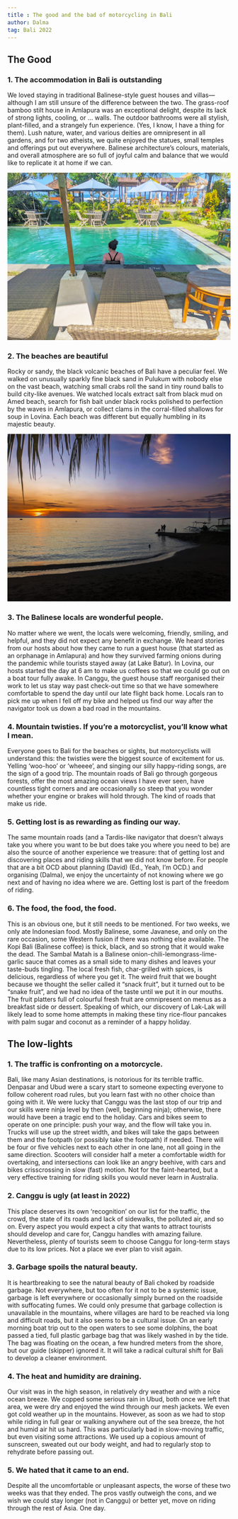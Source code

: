 ```yaml
---
title : The good and the bad of motorcycling in Bali
author: Dalma
tag: Bali 2022
---
```


## The Good

### 1. The accommodation in Bali is outstanding

We loved staying in traditional Balinese-style guest houses and villas—although I am still unsure of the difference between the two. The grass-roof bamboo stilt house in Amlapura was an exceptional delight, despite its lack of strong lights, cooling, or … walls. The outdoor bathrooms were all stylish, plant-filled, and a strangely fun experience. (Yes, I know, I have a thing for them). Lush nature, water, and various deities are omnipresent in all gardens, and for two atheists, we quite enjoyed the statues, small temples and offerings put out everywhere. Balinese architecture’s colours, materials, and overall atmosphere are so full of joyful calm and balance that we would like to replicate it at home if we can.

![](../assets/img/bali/220729/g1.jpg)

### 2. The beaches are beautiful

Rocky or sandy, the black volcanic beaches of Bali have a peculiar feel. We walked on unusually sparkly fine black sand in Pulukum with nobody else on the vast beach, watching small crabs roll the sand in tiny round balls to build city-like avenues. We watched locals extract salt from black mud on Amed beach, search for fish bait under black rocks polished to perfection by the waves in Amlapura, or collect clams in the corral-filled shallows for soup in Lovina. Each beach was different but equally humbling in its majestic beauty.

![](../assets/img/bali/220729/g2.jpg)

### 3. The Balinese locals are wonderful people.

No matter where we went, the locals were welcoming, friendly, smiling, and helpful, and they did not expect any benefit in exchange. We heard stories from our hosts about how they came to run a guest house (that started as an orphanage in Amlapura) and how they survived farming onions during the pandemic while tourists stayed away (at Lake Batur). In Lovina, our hosts started the day at 6 am to make us coffees so that we could go out on a boat tour fully awake. In Canggu, the guest house staff reorganised their work to let us stay way past check-out time so that we have somewhere comfortable to spend the day until our late flight back home. Locals ran to pick me up when I fell off my bike and helped us find our way after the navigator took us down a bad road in the mountains.


### 4. Mountain twisties. If you’re a motorcyclist, you’ll know what I mean.

Everyone goes to Bali for the beaches or sights, but motorcyclists will understand this: the twisties were the biggest source of excitement for us. Yelling ‘woo-hoo’ or ‘wheeee’, and singing our silly happy-riding songs, are the sign of a good trip. The mountain roads of Bali go through gorgeous forests, offer the most amazing ocean views I have ever seen, have countless tight corners and are occasionally so steep that you wonder whether your engine or brakes will hold through. The kind of roads that make us ride.


### 5. Getting lost is as rewarding as finding our way.

The same mountain roads (and a Tardis-like navigator that doesn’t always take you where you want to be but does take you where you need to be) are also the source of another experience we treasure: that of getting lost and discovering places and riding skills that we did not know before. For people that are a bit OCD about planning (David) (Ed., Yeah, I’m OCD.) and organising (Dalma), we enjoy the uncertainty of not knowing where we go next and of having no idea where we are. Getting lost is part of the freedom of riding.


### 6. The food, the food, the food.

This is an obvious one, but it still needs to be mentioned. For two weeks, we only ate Indonesian food. Mostly Balinese, some Javanese, and only on the rare occasion, some Western fusion if there was nothing else available. The Kopi Bali (Balinese coffee) is thick, black, and so strong that it would wake the dead. The Sambal Matah is a Balinese onion-chili-lemongrass-lime-garlic sauce that comes as a small side to many dishes and leaves your taste-buds tingling. The local fresh fish, char-grilled with spices, is delicious, regardless of where you get it. The weird fruit that we bought because we thought the seller called it “snack fruit”, but it turned out to be “snake fruit”, and we had no idea of the taste until we put it in our mouths. The fruit platters full of colourful fresh fruit are omnipresent on menus as a breakfast side or dessert. Speaking of which, our discovery of Lak-Lak will likely lead to some home attempts in making these tiny rice-flour pancakes with palm sugar and coconut as a reminder of a happy holiday.


## The low-lights

### 1. The traffic is confronting on a motorcycle.

Bali, like many Asian destinations, is notorious for its terrible traffic. Denpasar and Ubud were a scary start to someone expecting everyone to follow coherent road rules, but you learn fast with no other choice than going with it. We were lucky that Canggu was the last stop of our trip and our skills were ninja level by then (well, beginning ninja); otherwise, there would have been a tragic end to the holiday. Cars and bikes seem to operate on one principle: push your way, and the flow will take you in. Trucks will use up the street width, and bikes will take the gaps between them and the footpath (or possibly take the footpath) if needed. There will be four or five vehicles next to each other in one lane, not all going in the same direction. Scooters will consider half a meter a comfortable width for overtaking, and intersections can look like an angry beehive, with cars and bikes crisscrossing in slow (fast) motion. Not for the faint-hearted, but a very effective training for riding skills you would never learn in Australia.


### 2. Canggu is ugly (at least in 2022)

This place deserves its own ‘recognition’ on our list for the traffic, the crowd, the state of its roads and lack of sidewalks, the polluted air, and so on. Every aspect you would expect a city that wants to attract tourists should develop and care for, Canggu handles with amazing failure. Nevertheless, plenty of tourists seem to choose Canggu for long-term stays due to its low prices. Not a place we ever plan to visit again.

### 3. Garbage spoils the natural beauty.

It is heartbreaking to see the natural beauty of Bali choked by roadside garbage. Not everywhere, but too often for it not to be a systemic issue, garbage is left everywhere or occasionally simply burned on the roadside with suffocating fumes. We could only presume that garbage collection is unavailable in the mountains, where villages are hard to be reached via long and difficult roads, but it also seems to be a cultural issue. On an early morning boat trip out to the open waters to see some dolphins, the boat passed a tied, full plastic garbage bag that was likely washed in by the tide. The bag was floating on the ocean, a few hundred meters from the shore, but our guide (skipper) ignored it. It will take a radical cultural shift for Bali to develop a cleaner environment.

### 4. The heat and humidity are draining.

Our visit was in the high season, in relatively dry weather and with a nice ocean breeze. We copped some serious rain in Ubud, both once we left that area, we were dry and enjoyed the wind through our mesh jackets. We even got cold weather up in the mountains. However, as soon as we had to stop while riding in full gear or walking anywhere out of the sea breeze, the hot and humid air hit us hard. This was particularly bad in slow-moving traffic, but even visiting some attractions. We used up a copious amount of sunscreen, sweated out our body weight, and had to regularly stop to rehydrate before passing out.


### 5. We hated that it came to an end.

Despite all the uncomfortable or unpleasant aspects, the worse of these two weeks was that they ended. The pros vastly outweigh the cons, and we wish we could stay longer (not in Canggu) or better yet, move on riding through the rest of Asia. One day.
